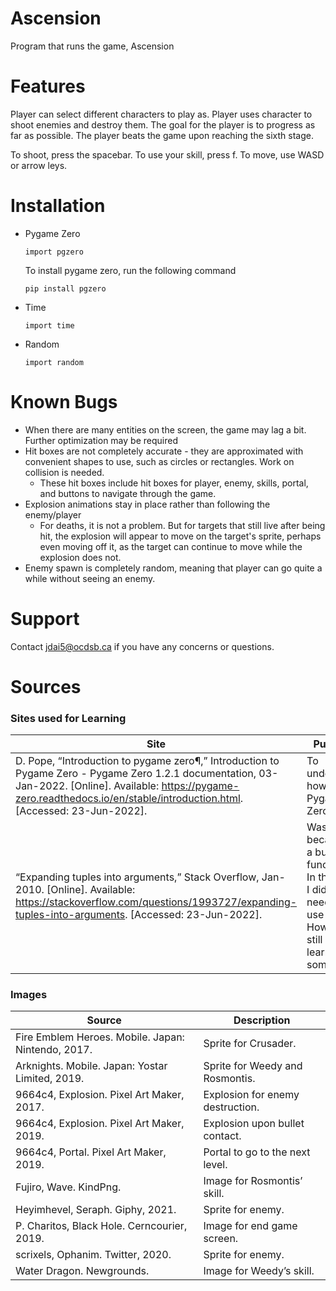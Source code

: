 # Ascension

Program that runs the game, Ascension

# Features

Player can select different characters to play as. Player uses character to shoot enemies and destroy them. The goal for the player is to progress as far as possible. The player beats the game upon reaching the sixth stage.

To shoot, press the spacebar. To use your skill, press f. To move, use WASD or arrow leys.

# Installation

* Pygame Zero
  ```
  import pgzero
  ```
  To install pygame zero, run the following command
  ```
  pip install pgzero
  ```
* Time
  ```
  import time
  ```
* Random
  ```
  import random
  ```

# Known Bugs

* When there are many entities on the screen, the game may lag a bit. Further optimization may be required
* Hit boxes are not completely accurate - they are approximated with convenient shapes to use, such as circles or rectangles. Work on collision is needed.
  * These hit boxes include hit boxes for player, enemy, skills, portal, and buttons to navigate through the game.
* Explosion animations stay in place rather than following the enemy/player
  * For deaths, it is not a problem. But for targets that still live after being hit, the explosion will appear to move on the target's sprite, perhaps even moving off it, as the target can continue to move while the explosion does not.
* Enemy spawn is completely random, meaning that player can go quite a while without seeing an enemy.

# Support

Contact jdai5@ocdsb.ca if you have any concerns or questions.

# Sources

### Sites used for Learning
| Site | Purpose |
|-|-|
| D. Pope, “Introduction to pygame zero¶,” Introduction to Pygame Zero - Pygame Zero 1.2.1 documentation, 03-Jan-2022. [Online]. Available: https://pygame-zero.readthedocs.io/en/stable/introduction.html. [Accessed: 23-Jun-2022]. | To understand how to use Pygame Zero. |
| “Expanding tuples into arguments,” Stack Overflow, Jan-2010. [Online]. Available: https://stackoverflow.com/questions/1993727/expanding-tuples-into-arguments. [Accessed: 23-Jun-2022]. | Was used because of a bug in functions. In the end, I did not need to use this. However, I still learned some stuff. |

### Images
| Source | Description |
|-|-|
| Fire Emblem Heroes. Mobile. Japan: Nintendo, 2017. | Sprite for Crusader. |
| Arknights. Mobile. Japan: Yostar Limited, 2019. | Sprite for Weedy and Rosmontis. |
| 9664c4, Explosion. Pixel Art Maker, 2017. | Explosion for enemy destruction. |
| 9664c4, Explosion. Pixel Art Maker, 2019. | Explosion upon bullet contact. |
| 9664c4, Portal. Pixel Art Maker, 2019. | Portal to go to the next level. |
| Fujiro, Wave. KindPng. | Image for Rosmontis’ skill. |
| Heyimhevel, Seraph. Giphy, 2021. | Sprite for enemy. |
| P. Charitos, Black Hole. Cerncourier, 2019. | Image for end game screen. |
| scrixels, Ophanim. Twitter, 2020. | Sprite for enemy. |
| Water Dragon. Newgrounds. | Image for Weedy’s skill.|